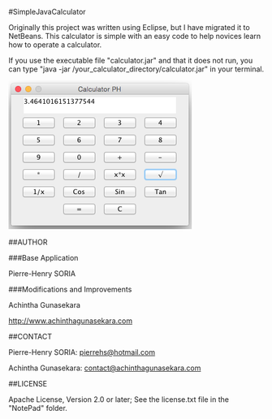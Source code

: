 #SimpleJavaCalculator

Originally this project was written using Eclipse, but I have migrated it to NetBeans.
This calculator is simple with an easy code to help novices learn how to operate a calculator.

If you use the executable file "calculator.jar" and that it does not run, you can type "java -jar /your_calculator_directory/calculator.jar" in your terminal.


![Example: Java Calculator](Screenshots/screenshot.png)

##AUTHOR

###Base Application

Pierre-Henry SORIA

###Modifications and Improvements

Achintha Gunasekara

http://www.achinthagunasekara.com

##CONTACT

Pierre-Henry SORIA: pierrehs@hotmail.com

Achintha Gunasekara: contact@achinthagunasekara.com

##LICENSE

Apache License, Version 2.0 or later; See the license.txt file in the "NotePad" folder.
